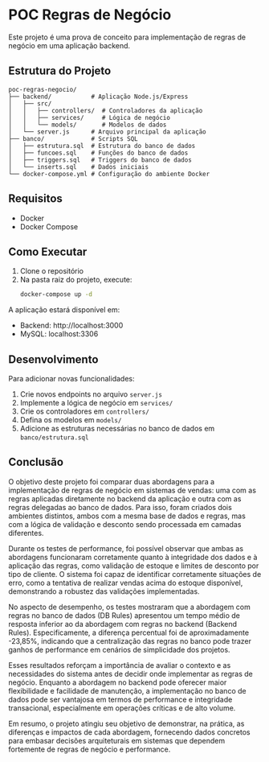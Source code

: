 # POC Regras de Negócio

Este projeto é uma prova de conceito para implementação de regras de negócio em uma aplicação backend.

## Estrutura do Projeto

```
poc-regras-negocio/
├── backend/           # Aplicação Node.js/Express
│   ├── src/
│   │   ├── controllers/  # Controladores da aplicação
│   │   ├── services/     # Lógica de negócio
│   │   └── models/       # Modelos de dados
│   └── server.js      # Arquivo principal da aplicação
├── banco/             # Scripts SQL
│   ├── estrutura.sql  # Estrutura do banco de dados
│   ├── funcoes.sql    # Funções do banco de dados
│   ├── triggers.sql   # Triggers do banco de dados
│   └── inserts.sql    # Dados iniciais
└── docker-compose.yml # Configuração do ambiente Docker
```

## Requisitos

- Docker
- Docker Compose

## Como Executar

1. Clone o repositório
2. Na pasta raiz do projeto, execute:
   ```bash
   docker-compose up -d
   ```

A aplicação estará disponível em:
- Backend: http://localhost:3000
- MySQL: localhost:3306

## Desenvolvimento

Para adicionar novas funcionalidades:

1. Crie novos endpoints no arquivo `server.js`
2. Implemente a lógica de negócio em `services/`
3. Crie os controladores em `controllers/`
4. Defina os modelos em `models/`
5. Adicione as estruturas necessárias no banco de dados em `banco/estrutura.sql` 


## Conclusão
O objetivo deste projeto foi comparar duas abordagens para a implementação de regras de negócio em sistemas de vendas: uma com as regras aplicadas diretamente no backend da aplicação e outra com as regras delegadas ao banco de dados. Para isso, foram criados dois ambientes distintos, ambos com a mesma base de dados e regras, mas com a lógica de validação e desconto sendo processada em camadas diferentes.

Durante os testes de performance, foi possível observar que ambas as abordagens funcionaram corretamente quanto à integridade dos dados e à aplicação das regras, como validação de estoque e limites de desconto por tipo de cliente. O sistema foi capaz de identificar corretamente situações de erro, como a tentativa de realizar vendas acima do estoque disponível, demonstrando a robustez das validações implementadas.

No aspecto de desempenho, os testes mostraram que a abordagem com regras no banco de dados (DB Rules) apresentou um tempo médio de resposta inferior ao da abordagem com regras no backend (Backend Rules). Especificamente, a diferença percentual foi de aproximadamente -23,85%, indicando que a centralização das regras no banco pode trazer ganhos de performance em cenários de simplicidade dos projetos.

Esses resultados reforçam a importância de avaliar o contexto e as necessidades do sistema antes de decidir onde implementar as regras de negócio. Enquanto a abordagem no backend pode oferecer maior flexibilidade e facilidade de manutenção, a implementação no banco de dados pode ser vantajosa em termos de performance e integridade transacional, especialmente em operações críticas e de alto volume.

Em resumo, o projeto atingiu seu objetivo de demonstrar, na prática, as diferenças e impactos de cada abordagem, fornecendo dados concretos para embasar decisões arquiteturais em sistemas que dependem fortemente de regras de negócio e performance.
